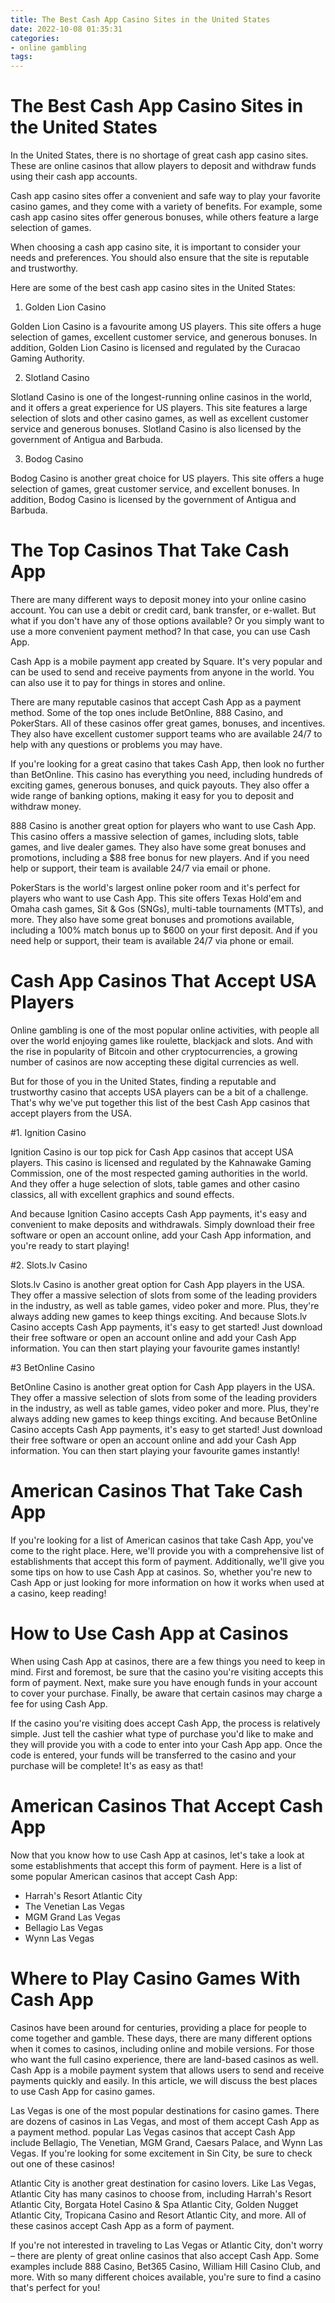 ```yaml
---
title: The Best Cash App Casino Sites in the United States
date: 2022-10-08 01:35:31
categories:
- online gambling
tags:
---
```



#  The Best Cash App Casino Sites in the United States

In the United States, there is no shortage of great cash app casino sites. These are online casinos that allow players to deposit and withdraw funds using their cash app accounts.

Cash app casino sites offer a convenient and safe way to play your favorite casino games, and they come with a variety of benefits. For example, some cash app casino sites offer generous bonuses, while others feature a large selection of games.

When choosing a cash app casino site, it is important to consider your needs and preferences. You should also ensure that the site is reputable and trustworthy.

Here are some of the best cash app casino sites in the United States:

1. Golden Lion Casino

Golden Lion Casino is a favourite among US players. This site offers a huge selection of games, excellent customer service, and generous bonuses. In addition, Golden Lion Casino is licensed and regulated by the Curacao Gaming Authority.

2. Slotland Casino

Slotland Casino is one of the longest-running online casinos in the world, and it offers a great experience for US players. This site features a large selection of slots and other casino games, as well as excellent customer service and generous bonuses. Slotland Casino is also licensed by the government of Antigua and Barbuda.

3. Bodog Casino

Bodog Casino is another great choice for US players. This site offers a huge selection of games, great customer service, and excellent bonuses. In addition, Bodog Casino is licensed by the government of Antigua and Barbuda.

#  The Top Casinos That Take Cash App

There are many different ways to deposit money into your online casino account. You can use a debit or credit card, bank transfer, or e-wallet. But what if you don't have any of those options available? Or you simply want to use a more convenient payment method? In that case, you can use Cash App.

Cash App is a mobile payment app created by Square. It's very popular and can be used to send and receive payments from anyone in the world. You can also use it to pay for things in stores and online.

There are many reputable casinos that accept Cash App as a payment method. Some of the top ones include BetOnline, 888 Casino, and PokerStars. All of these casinos offer great games, bonuses, and incentives. They also have excellent customer support teams who are available 24/7 to help with any questions or problems you may have.

If you're looking for a great casino that takes Cash App, then look no further than BetOnline. This casino has everything you need, including hundreds of exciting games, generous bonuses, and quick payouts. They also offer a wide range of banking options, making it easy for you to deposit and withdraw money.

888 Casino is another great option for players who want to use Cash App. This casino offers a massive selection of games, including slots, table games, and live dealer games. They also have some great bonuses and promotions, including a $88 free bonus for new players. And if you need help or support, their team is available 24/7 via email or phone.

PokerStars is the world's largest online poker room and it's perfect for players who want to use Cash App. This site offers Texas Hold'em and Omaha cash games, Sit & Gos (SNGs), multi-table tournaments (MTTs), and more. They also have some great bonuses and promotions available, including a 100% match bonus up to $600 on your first deposit. And if you need help or support, their team is available 24/7 via phone or email.

#  Cash App Casinos That Accept USA Players

Online gambling is one of the most popular online activities, with people all over the world enjoying games like roulette, blackjack and slots. And with the rise in popularity of Bitcoin and other cryptocurrencies, a growing number of casinos are now accepting these digital currencies as well.

But for those of you in the United States, finding a reputable and trustworthy casino that accepts USA players can be a bit of a challenge. That's why we've put together this list of the best Cash App casinos that accept players from the USA.

#1. Ignition Casino

Ignition Casino is our top pick for Cash App casinos that accept USA players. This casino is licensed and regulated by the Kahnawake Gaming Commission, one of the most respected gaming authorities in the world. And they offer a huge selection of slots, table games and other casino classics, all with excellent graphics and sound effects.

And because Ignition Casino accepts Cash App payments, it's easy and convenient to make deposits and withdrawals. Simply download their free software or open an account online, add your Cash App information, and you're ready to start playing!

#2. Slots.lv Casino

Slots.lv Casino is another great option for Cash App players in the USA. They offer a massive selection of slots from some of the leading providers in the industry, as well as table games, video poker and more. Plus, they're always adding new games to keep things exciting. And because Slots.lv Casino accepts Cash App payments, it's easy to get started! Just download their free software or open an account online and add your Cash App information. You can then start playing your favourite games instantly!

#3 BetOnline Casino


BetOnline Casino is another great option for Cash App players in the USA. They offer a massive selection of slots from some of the leading providers in the industry, as well as table games, video poker and more. Plus, they're always adding new games to keep things exciting. And because BetOnline Casino accepts Cash App payments, it's easy to get started! Just download their free software or open an account online and add your Cash App information. You can then start playing your favourite games instantly!

#  American Casinos That Take Cash App

If you're looking for a list of American casinos that take Cash App, you've come to the right place. Here, we'll provide you with a comprehensive list of establishments that accept this form of payment. Additionally, we'll give you some tips on how to use Cash App at casinos. So, whether you're new to Cash App or just looking for more information on how it works when used at a casino, keep reading!

# How to Use Cash App at Casinos

When using Cash App at casinos, there are a few things you need to keep in mind. First and foremost, be sure that the casino you're visiting accepts this form of payment. Next, make sure you have enough funds in your account to cover your purchase. Finally, be aware that certain casinos may charge a fee for using Cash App.

If the casino you're visiting does accept Cash App, the process is relatively simple. Just tell the cashier what type of purchase you'd like to make and they will provide you with a code to enter into your Cash App app. Once the code is entered, your funds will be transferred to the casino and your purchase will be complete! It's as easy as that!

# American Casinos That Accept Cash App

Now that you know how to use Cash App at casinos, let's take a look at some establishments that accept this form of payment. Here is a list of some popular American casinos that accept Cash App:

- Harrah's Resort Atlantic City
- The Venetian Las Vegas
- MGM Grand Las Vegas
- Bellagio Las Vegas
- Wynn Las Vegas

#  Where to Play Casino Games With Cash App

Casinos have been around for centuries, providing a place for people to come together and gamble. These days, there are many different options when it comes to casinos, including online and mobile versions. For those who want the full casino experience, there are land-based casinos as well. Cash App is a mobile payment system that allows users to send and receive payments quickly and easily. In this article, we will discuss the best places to use Cash App for casino games.

Las Vegas is one of the most popular destinations for casino games. There are dozens of casinos in Las Vegas, and most of them accept Cash App as a payment method. popular Las Vegas casinos that accept Cash App include Bellagio, The Venetian, MGM Grand, Caesars Palace, and Wynn Las Vegas. If you're looking for some excitement in Sin City, be sure to check out one of these casinos!

Atlantic City is another great destination for casino lovers. Like Las Vegas, Atlantic City has many casinos to choose from, including Harrah's Resort Atlantic City, Borgata Hotel Casino & Spa Atlantic City, Golden Nugget Atlantic City, Tropicana Casino and Resort Atlantic City, and more. All of these casinos accept Cash App as a form of payment.

If you're not interested in traveling to Las Vegas or Atlantic City, don't worry – there are plenty of great online casinos that also accept Cash App. Some examples include 888 Casino, Bet365 Casino, William Hill Casino Club, and more. With so many different choices available, you're sure to find a casino that's perfect for you!